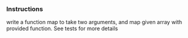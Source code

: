 ### Instructions

write a function map to take two arguments, and map given array with provided function.
See tests for more details
